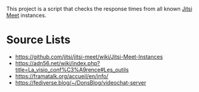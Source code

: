 
This project is a script that checks the response times from all known
[Jitsi Meet](https://github.com/jitsi/jitsi-meet) instances.

# Source Lists

* https://github.com/jitsi/jitsi-meet/wiki/Jitsi-Meet-Instances
* https://adn56.net/wiki/index.php?title=La_visio_conf%C3%A9rence#Les_outils
* https://framatalk.org/accueil/en/info/
* https://fediverse.blog/~/DonsBlog/videochat-server

